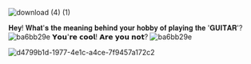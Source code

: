 ![download (4) (1)](https://github.com/user-attachments/assets/b1f4b051-6b0a-4f57-b7b2-4364d120bf7b)

𝐇𝐞𝐲! 𝐖𝐡𝐚𝐭'𝐬 𝐭𝐡𝐞 𝐦𝐞𝐚𝐧𝐢𝐧𝐠 𝐛𝐞𝐡𝐢𝐧𝐝 𝐲𝐨𝐮𝐫 𝐡𝐨𝐛𝐛𝐲 𝐨𝐟 𝐩𝐥𝐚𝐲𝐢𝐧𝐠 𝐭𝐡𝐞 '𝐆𝐔𝐈𝐓𝐀𝐑'? 
![ba6bb29e](https://github.com/user-attachments/assets/32ade765-9ee3-495a-a6ac-100ad200e101) 𝗬𝗼𝘂'𝗿𝗲 𝗰𝗼𝗼𝗹! 𝗔𝗿𝗲 𝘆𝗼𝘂 𝗻𝗼𝘁? ![ba6bb29e](https://github.com/user-attachments/assets/32ade765-9ee3-495a-a6ac-100ad200e101) 

![d4799b1d-1977-4e1c-a4ce-7f9457a172c2](https://github.com/user-attachments/assets/b3a7578a-9673-4472-b586-793fb36e154c)

